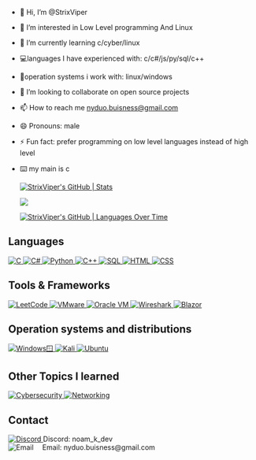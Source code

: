 - 👋 Hi, I’m @StrixViper
- 👀 I’m interested in Low Level programming And Linux
- 🤖 I’m currently learning c/cyber/linux

- 💻languages I have experienced with: c/c#/js/py/sql/c++
- 👾operation systems i work with: linux/windows
- 💞️ I’m looking to collaborate on open source projects
- 📫 How to reach me nyduo.buisness@gmail.com
- 😄 Pronouns: male
- ⚡ Fun fact: prefer programming on low level languages instead of high level

- ⌨️ my main is c



  [![StrixViper's GitHub | Stats](https://stats.quira.sh/StrixViper/github?theme=dark)](https://quira.sh?utm_source=widgets&utm_campaign=StrixViper)

  ![](https://leetcard.jacoblin.cool/strixviper?ext=activity)


  [![StrixViper's GitHub | Languages Over Time](https://stats.quira.sh/StrixViper/languages-over-time?theme=light)](https://quira.sh?utm_source=widgets&utm_campaign=StrixViper)
  


## Languages 

<p align="left">
  <a href="https://en.wikipedia.org/wiki/C_(programming_language)" target="_blank">
    <img src="https://img.shields.io/badge/C-00599C?style=for-the-badge&logo=c&logoColor=white" alt="C" />
  </a>
  <a href="https://learn.microsoft.com/en-us/dotnet/csharp/" target="_blank">
    <img src="https://img.shields.io/badge/C%23-239120?style=for-the-badge&logo=c-sharp&logoColor=white" alt="C#" />
  </a>
  <a href="https://www.python.org/" target="_blank">
    <img src="https://img.shields.io/badge/Python-3776AB?style=for-the-badge&logo=python&logoColor=white" alt="Python" />
  </a>
  <a href="https://isocpp.org/" target="_blank">
    <img src="https://img.shields.io/badge/C++-00599C?style=for-the-badge&logo=cplusplus&logoColor=white" alt="C++" />
  </a>
  <a href="https://www.mysql.com/" target="_blank">
    <img src="https://img.shields.io/badge/SQL-4479A1?style=for-the-badge&logo=sql&logoColor=white" alt="SQL" />
  </a>
  
 <a href="https://www.w3.org/html/" target="_blank">
    <img src="https://img.shields.io/badge/HTML5-E34F26?style=for-the-badge&logo=html5&logoColor=white" alt="HTML" />
  </a>
  <a href="https://www.w3.org/Style/CSS/" target="_blank">
    <img src="https://img.shields.io/badge/CSS3-1572B6?style=for-the-badge&logo=css3&logoColor=white" alt="CSS" />
  </a>
</p>

## Tools & Frameworks

  <a href="https://leetcode.com/" target="_blank">
    <img src="https://img.shields.io/badge/LeetCode-FA50A5?style=for-the-badge&logo=leetcode&logoColor=white" alt="LeetCode" />
  </a>

  <a href="https://www.vmware.com/" target="_blank">
    <img src="https://img.shields.io/badge/VMware-607078?style=for-the-badge&logo=vmware&logoColor=white" alt="VMware" />
  </a>
  <a href="https://www.oracle.com/virtualization/technologies/vm/" target="_blank">
    <img src="https://img.shields.io/badge/Oracle_VM-F80000?style=for-the-badge&logo=oracle&logoColor=white" alt="Oracle VM" />
  </a>
  
  <a href="https://www.wireshark.org/" target="_blank">
    <img src="https://img.shields.io/badge/Wireshark-1679A7?style=for-the-badge&logo=wireshark&logoColor=white" alt="Wireshark" />
  </a>

   <a href="https://dotnet.microsoft.com/en-us/apps/aspnet/web-apps/blazor" target="_blank">
    <img src="https://img.shields.io/badge/Blazor-512BD4?style=for-the-badge&logo=blazor&logoColor=white" alt="Blazor" />
  </a>

## Operation systems and distributions

  <a href="https://www.microsoft.com/windows" target="_blank">
    <img src="https://img.shields.io/badge/Windows-0078D4?style=for-the-badge&logo=windows&logoColor=white" alt="Windows🪟" />
  </a>

   <a href="https://www.kali.org/" target="_blank">
    <img src="https://img.shields.io/badge/Kali_Linux-557C94?style=for-the-badge&logo=kalilinux&logoColor=white" alt="Kali" />
  </a>
  <a href="https://ubuntu.com/" target="_blank">
    <img src="https://img.shields.io/badge/Ubuntu-E95420?style=for-the-badge&logo=ubuntu&logoColor=white" alt="Ubuntu" />
  </a>
  
## Other Topics I learned

  <a href="https://www.cyber.gov.au/acsc/view-all-content/what-is-cyber-security" target="_blank">
    <img src="https://img.shields.io/badge/Cybersecurity-333333?style=for-the-badge&logo=security&logoColor=white" alt="Cybersecurity" />
  </a>

  <a href="https://www.networkworld.com/" target="_blank">
    <img src="https://img.shields.io/badge/Networking-0077B5?style=for-the-badge&logo=network&logoColor=white" alt="Networking" />
  </a>



## Contact
<p align="left">
  <a href="https://discord.gg/DFctMkEB" target="blank">
    <img src="https://img.shields.io/badge/Discord-7289DA?style=for-the-badge&logo=discord&logoColor=white" alt="Discord" />
  </a>
  <span>Discord: noam_k_dev</span>
  <br />
  <img src="https://img.shields.io/badge/Email-D14836?style=for-the-badge&logo=gmail&logoColor=white" alt="Email" />
  <span>&emsp;Email: nyduo.buisness@gmail.com</span>
</p>



  
